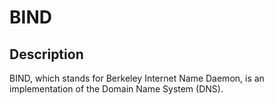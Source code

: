 # BIND
 
## Description

  BIND, which stands for Berkeley Internet Name Daemon, is an implementation of the Domain Name System (DNS).
